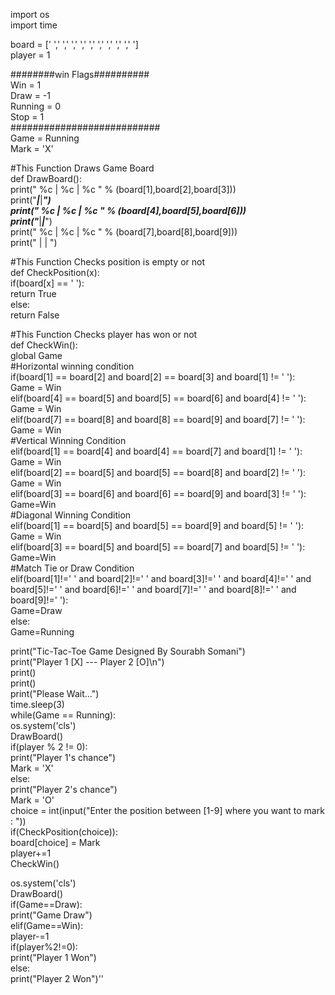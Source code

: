 import os    
import time    
    
board = [' ',' ',' ',' ',' ',' ',' ',' ',' ',' ']    
player = 1    
   
########win Flags##########    
Win = 1    
Draw = -1    
Running = 0    
Stop = 1    
###########################    
Game = Running    
Mark = 'X'    
   
#This Function Draws Game Board    
def DrawBoard():    
    print(" %c | %c | %c " % (board[1],board[2],board[3]))    
    print("___|___|___")    
    print(" %c | %c | %c " % (board[4],board[5],board[6]))    
    print("___|___|___")    
    print(" %c | %c | %c " % (board[7],board[8],board[9]))    
    print("   |   |   ")    
   
#This Function Checks position is empty or not    
def CheckPosition(x):    
    if(board[x] == ' '):    
        return True    
    else:    
        return False    
   
#This Function Checks player has won or not    
def CheckWin():    
    global Game    
    #Horizontal winning condition    
    if(board[1] == board[2] and board[2] == board[3] and board[1] != ' '):    
        Game = Win    
    elif(board[4] == board[5] and board[5] == board[6] and board[4] != ' '):    
        Game = Win    
    elif(board[7] == board[8] and board[8] == board[9] and board[7] != ' '):    
        Game = Win    
    #Vertical Winning Condition    
    elif(board[1] == board[4] and board[4] == board[7] and board[1] != ' '):    
        Game = Win    
    elif(board[2] == board[5] and board[5] == board[8] and board[2] != ' '):    
        Game = Win    
    elif(board[3] == board[6] and board[6] == board[9] and board[3] != ' '):    
        Game=Win    
    #Diagonal Winning Condition    
    elif(board[1] == board[5] and board[5] == board[9] and board[5] != ' '):    
        Game = Win    
    elif(board[3] == board[5] and board[5] == board[7] and board[5] != ' '):    
        Game=Win    
    #Match Tie or Draw Condition    
    elif(board[1]!=' ' and board[2]!=' ' and board[3]!=' ' and board[4]!=' ' and board[5]!=' ' and board[6]!=' ' and board[7]!=' ' and board[8]!=' ' and board[9]!=' '):    
        Game=Draw    
    else:            
        Game=Running    
    
print("Tic-Tac-Toe Game Designed By Sourabh Somani")    
print("Player 1 [X] --- Player 2 [O]\n")    
print()    
print()    
print("Please Wait...")    
time.sleep(3)    
while(Game == Running):    
    os.system('cls')    
    DrawBoard()    
    if(player % 2 != 0):    
        print("Player 1's chance")    
        Mark = 'X'    
    else:    
        print("Player 2's chance")    
        Mark = 'O'    
    choice = int(input("Enter the position between [1-9] where you want to mark : "))    
    if(CheckPosition(choice)):    
        board[choice] = Mark    
        player+=1    
        CheckWin()    
    
os.system('cls')    
DrawBoard()    
if(Game==Draw):    
    print("Game Draw")    
elif(Game==Win):    
    player-=1    
    if(player%2!=0):    
        print("Player 1 Won")    
    else:    
        print("Player 2 Won")''
